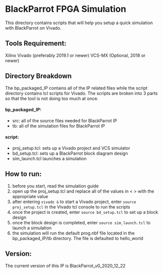 # BlackParrot FPGA Simulation
This directory contains scripts that will help you setup a quick simulation with BlackParrot on Vivado.

## Tools Requirement:
Xilinx Vivado (preferably 2019.1 or newer)
VCS-MX (Optional, 2018 or newer)

## Directory Breakdown
The bp_packaged_IP contains all of the IP related files while the script directory contains tcl scripts for Vivado. The scripts are broken into 3 parts so that the tool is not doing too much at once.

#### bp_packaged_IP:
- src: all of the source files needed for BlackParrot IP
- tb: all of the simulation files for BlackParrot IP

#### script:
- proj_setup.tcl: sets up a Vivado project and VCS simulator
- bd_setup.tcl: sets up a BlackParrot block diagram design
- sim_launch.tcl launches a simulation

## How to run:
1) before you start, read the simulation guide
2) open up the proj_setup.tcl and replace all of the values in < > with the appropriate value
3) after entering `vivado &` to start a Vivado project, enter `source proj_setup.tcl` in the Vivado tcl console to run the scripts
4) once the project is created, enter `source bd_setup.tcl` to set up a block design
5) once the block design is completed, enter `source sim_launch.tcl` to launch a simulation
6) the simulation will run the default prog.nbf file located in the bp_packaged_IP/tb directory. The file is defaulted to hello_world

## Version:
The current version of this IP is BlackParrot_v0_2020_12_22 
